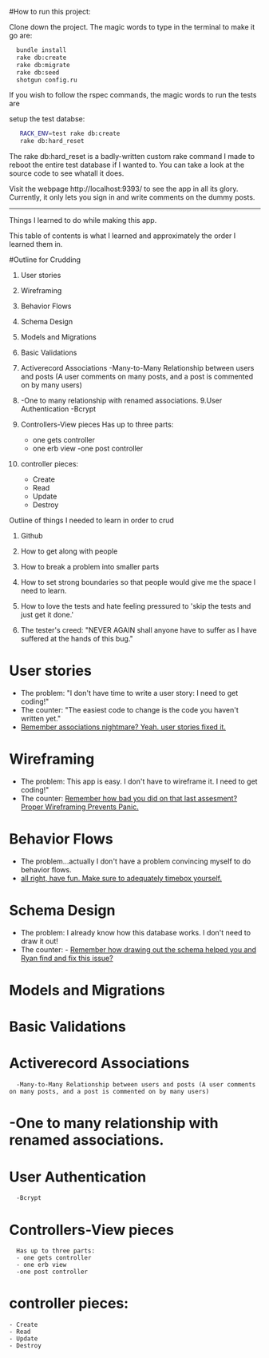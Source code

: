 #How to run this project: 

Clone down the project. The magic words to type in the terminal to make it go are: 

```bash
  bundle install
  rake db:create
  rake db:migrate
  rake db:seed
  shotgun config.ru
```

If you wish to follow the rspec commands, the magic words to run the tests are 

setup the test databse: 

```bash 
   RACK_ENV=test rake db:create
   rake db:hard_reset 
```

The rake db:hard_reset is a badly-written custom rake command I made to reboot the entire test database if I wanted to. You can take a look at the source code to see whatall it does.

Visit the webpage http://localhost:9393/ to see the app in all its glory.  Currently, it only lets you sign in and write comments on the dummy posts.


------------------------------------------------------------------------------------------------------------

Things I learned to do while making this app.

This table of contents is what I learned and approximately the order I learned them in.

#Outline for Crudding

1. User stories 
2. Wireframing
3. Behavior Flows
4. Schema Design
5. Models and Migrations
6. Basic Validations
7. Activerecord Associations 
      -Many-to-Many Relationship between users and posts (A user comments on many posts, and a post is commented on by many users) 
8.    -One to many relationship with renamed associations. 
9.User Authentication
      -Bcrypt

10. Controllers-View pieces
      Has up to three parts: 
      - one gets controller
      - one erb view
      -one post controller

11. controller pieces: 
    - Create 
    - Read 
    - Update
    - Destroy 


Outline of things I needed to learn in order to crud
1. Github 
2. How to get along with people
3. How to break a problem into smaller parts
4. How to set strong boundaries so that people would give me the space I need to learn. 
5. How to love the tests and hate feeling pressured to 'skip the tests and just get it done.'

6. The tester's creed: "NEVER AGAIN shall anyone have to suffer as I have suffered at the hands of this bug." 



# User stories 
  - The problem: "I don't have time to write a user story: I need to get coding!"
  - The counter: "The easiest code to change is the code you haven't written yet."
  - [Remember associations nightmare? Yeah. user stories fixed it.](https://github.com/tararoys/HackerNewsCRUDexample/commit/a970f6b95394fb5de4fe17c88fdd8876ad60baaf)

# Wireframing
  - The problem: This app is easy.  I don't have to wireframe it. I need to get coding!" 
  - The counter: [Remember how bad you did on that last assesment? Proper Wireframing Prevents Panic.](https://github.com/tararoys/phase-2-assessment)

# Behavior Flows
  - The problem...actually I don't have a problem convincing myself to do behavior flows. 
  - [all right, have fun.  Make sure to adequately timebox yourself.](https://github.com/tararoys/Sinatra-Skills)

# Schema Design
  - The problem: I already know how this database works.  I don't need to draw it out! 
  - The counter:   - [Remember how drawing out the schema helped you and Ryan find and fix this issue? ](https://github.com/tararoys/HackerNewsCRUDexample/commit/1bd4ee69fd99658a0854c5b3cfc879fa296b8e3e)

# Models and Migrations
# Basic Validations
# Activerecord Associations 
      -Many-to-Many Relationship between users and posts (A user comments on many posts, and a post is commented on by many users) 
#    -One to many relationship with renamed associations. 
# User Authentication
      -Bcrypt

# Controllers-View pieces
      Has up to three parts: 
      - one gets controller
      - one erb view
      -one post controller

# controller pieces: 
    - Create 
    - Read 
    - Update
    - Destroy 
